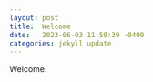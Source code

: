 ```yaml
---
layout: post
title:  Welcome
date:   2023-06-03 11:59:39 -0400
categories: jekyll update
---
```


Welcome.

